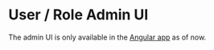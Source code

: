 # User / Role Admin UI

The admin UI is only available in the [Angular app](angular-app.md) as of now.

